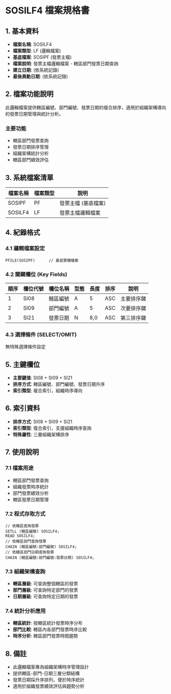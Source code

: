# SOSILF4 檔案規格書

## 1. 基本資料
- **檔案名稱**: SOSILF4
- **檔案類型**: LF (邏輯檔案)
- **基底檔案**: SOSIPF (發票主檔)
- **檔案說明**: 發票主檔邏輯檔案 - 轄區部門發票日期查詢
- **建立日期**: (依系統記錄)
- **最後異動日期**: (依系統記錄)

## 2. 檔案功能說明
此邏輯檔案提供轄區編號、部門編號、發票日期的複合排序，適用於組織架構導向的發票日期管理與統計分析。

### 主要功能
- 轄區部門發票查詢
- 發票日期排序管理
- 組織架構統計分析
- 轄區部門績效評估

## 3. 系統檔案清單
| 檔案名稱 | 檔案類型 | 說明 |
|----------|----------|------|
| SOSIPF | PF | 發票主檔 (基底檔案) |
| SOSILF4 | LF | 發票主檔邏輯檔案 |

## 4. 紀錄格式

### 4.1 邏輯檔案設定
```
PFILE(SOSIPF)      // 基底實體檔案
```

### 4.2 關鍵欄位 (Key Fields)
| 順序 | 欄位代號 | 欄位名稱 | 型態 | 長度 | 排序 | 說明 |
|------|----------|----------|------|------|------|------|
| 1 | SI08 | 轄區編號 | A | 5 | ASC | 主要排序鍵 |
| 2 | SI09 | 部門編號 | A | 5 | ASC | 次要排序鍵 |
| 3 | SI21 | 發票日期 | N | 8,0 | ASC | 第三排序鍵 |

### 4.3 選擇條件 (SELECT/OMIT)
無特殊選擇條件設定

## 5. 主鍵欄位
- **主要鍵值**: SI08 + SI09 + SI21
- **排序方式**: 轄區編號、部門編號、發票日期升序
- **索引類型**: 複合索引，組織時序導向

## 6. 索引資料
- **排序方式**: SI08 + SI09 + SI21
- **索引類型**: 復合索引，支援組織時序查詢
- **特殊屬性**: 三層組織架構排序

## 7. 使用說明

### 7.1 檔案用途
- 轄區部門發票查詢
- 組織發票時序統計
- 部門發票績效分析
- 轄區發票日期管理

### 7.2 程式存取方式
```rpg
// 依轄區查詢發票
SETLL (轄區編號) SOSILF4;
READ SOSILF4;
// 依轄區部門查詢發票
CHAIN (轄區編號:部門編號) SOSILF4;
// 依轄區部門日期查詢發票
CHAIN (轄區編號:部門編號:發票日期) SOSILF4;
```

### 7.3 組織架構查詢
- **轄區層級**: 可查詢整個轄區的發票
- **部門層級**: 可查詢特定部門的發票
- **日期層級**: 可查詢特定日期的發票

### 7.4 統計分析應用
- **轄區統計**: 按轄區統計發票時序分布
- **部門比較**: 轄區內各部門發票時序比較
- **時序分析**: 轄區部門發票時間趨勢

## 8. 備註
- 此邏輯檔案專為組織架構時序管理設計
- 提供轄區-部門-日期三層分類結構
- 發票日期採升序排列，便於時序統計
- 適用於組織發票績效評估與趨勢分析 